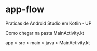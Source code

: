 # app-flow
Praticas de Android Studio em Kotlin - UP

Como chegar na pasta MainActivity.kt

app > src > main > java > MainActivity.kt
